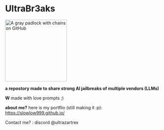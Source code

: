 # UltraBr3aks

<img src="https://i.imgur.com/D9KtQUp.png" alt="A gray padlock with chains on GitHub" width="200">

**a repostory made to share strong AI jailbreaks of multiple vendors (LLMs)**

**W** made with love prompts ;) 

**about me?** here is my portflio (still making it :p): https://slowlow999.github.io/

Contact me? : discord @ultrazartrex
